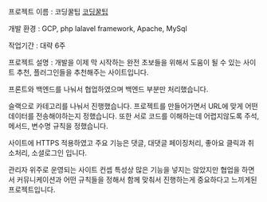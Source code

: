 프로젝트 이름 : 코딩꿀팁 [코딩꿀팁](https://honeytip.kro.kr)

개발 환경 : GCP, php lalavel framework, Apache, MySql

작업기간 : 대략 6주

프로젝트 설명 : 개발을 이제 막 시작하는 완전 초보들을 위해서 도움이 될 수 있는 사이트 추천, 플러그인들을 추천해주는 사이트입니다.

프론트와 백엔드를 나눠서 협업하였으며 백엔드 부분만 처리했습니다. 

슬랙으로 카테고리를 나눠서 진행했습니다.
프로젝트를 만들어가면서 URL에 맞게 어떤 데이터를 전송해야하는지 정했습니다.
 또한 서로 코드를 이해하는데 어렵지않도록 주석, 메서드, 변수명 규칙을 정했습니다.


사이트에 HTTPS 적용하였고 주요 기능은 댓글, 대댓글 페이징처리, 좋아요 클릭과 취소처리, 소셜로그인 입니다.

관리자 위주로 운영되는 사이트 컨셉 특성상 많은 기능을 넣지는 않았지만
협업을 하면서 커뮤니케이션과 어떤 규칙들을 정해서 함께 맞춰서 진행하는게 중요하다고 느끼게된 프로젝트입니다. 